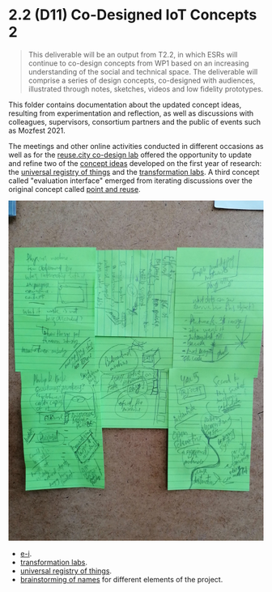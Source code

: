 # 2.2 (D11) Co-Designed IoT Concepts 2

> This deliverable will be an output from T2.2, in which ESRs will continue to co-design concepts from WP1 based on an increasing understanding of the social and technical space. The deliverable will comprise a series of design concepts, co-designed with audiences, illustrated through notes, sketches, videos and low fidelity prototypes.

This folder contains documentation about the updated concept ideas, resulting from experimentation and reflection, as well as discussions with colleagues, supervisors, consortium partners and the public of events such as Mozfest 2021.

The meetings and other online activities conducted in different occasions as well as for the [reuse.city co-design lab](../D13_deployment-datasets/reuse-city) offered the opportunity to update and refine two of the [concept ideas](https://is.efeefe.me/concepts) developed on the first year of research: the [universal registry of things](https://is.efeefe.me/concepts/universal-registry-things) and the [transformation labs](https://is.efeefe.me/concepts/transformation-lab). A third concept called "evaluation interface" emerged from iterating discussions over the original concept called [point and reuse](https://is.efeefe.me/concepts/point-reuse).

![Updating concepts](concepts.jpg)

- [e-i](e-i).
- [transformation labs](transformation-labs).
- [universal registry of things](universal-registry).
- [brainstorming of names](naming.md) for different elements of the project.

